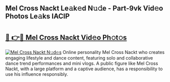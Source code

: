 ## Mel Cross Nackt Le𝚊k𝚎d N𝚞𝚍e - Part-9vk Vid𝚎o Photos Le𝚊ks IACIP

# <h2><a href="http://fb7p7dw.evod.top/?m=Mel+Cross+Nackt">🔗 👉🔴 Mel Cross Nackt Vid𝚎o Ph𝚘t𝚘s</a></h2>

[![Mel Cross Nackt N𝚞d𝚎s](https://i.imgur.com/8V9OHl7.gif)](http://fb7p7dw.evod.top/?m=Mel+Cross+Nackt)
Online personality Mel Cross Nackt who creates engaging lifestyle and dance content, featuring solo and collaborative dance trend performances and mini vlogs. A public figure like Mel Cross Nackt, with a large platform and a captive audience, has a responsibility to use his influence responsibly. 
